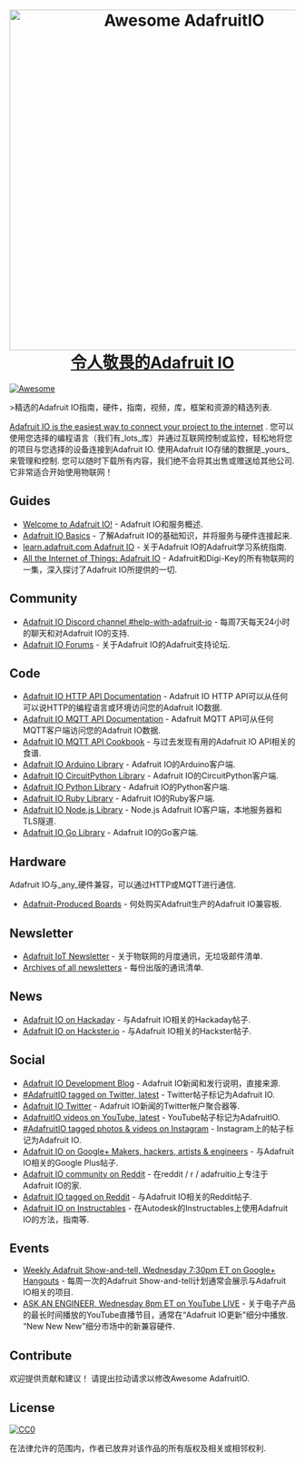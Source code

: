<div class="github-widget" data-repo="adafruit/awesome-adafruitio"></div>
<h1 align="center">
  <a href="http://io.adafruit.com">
  <img width="600" src="https://raw.githubusercontent.com/adafruit/awesome-adafruitio/master/awesome_io.png" alt="Awesome AdafruitIO"><br>令人敬畏的Adafruit IO
</h1>

[![Awesome](https://awesome.re/badge.svg)](https://awesome.re)

&gt;精选的Adafruit IO指南，硬件，指南，视频，库，框架和资源的精选列表.

[Adafruit IO is the easiest way to connect your project to the internet](http://io.adafruit.com) .  您可以使用您选择的编程语言（我们有_lots_库）并通过互联网控制或监控，轻松地将您的项目与您选择的设备连接到Adafruit IO.  使用Adafruit IO存储的数据是_yours_来管理和控制.  您可以随时下载所有内容，我们绝不会将其出售或赠送给其他公司.  它非常适合开始使用物联网！




## Guides

- [Welcome to Adafruit IO!](https://learn.adafruit.com/welcome-to-adafruit-io) -  Adafruit IO和服务概述.
- [Adafruit IO Basics](https://learn.adafruit.com/series/adafruit-io-basics) - 了解Adafruit IO的基础知识，并将服务与硬件连接起来.
- [learn.adafruit.com Adafruit IO](https://learn.adafruit.com/category/adafruit-io) - 关于Adafruit IO的Adafruit学习系统指南.
- [All the Internet of Things: Adafruit IO](https://learn.adafruit.com/all-the-internet-of-things-episode-four-adafruit-io) -  Adafruit和Digi-Key的所有物联网的一集，深入探讨了Adafruit IO所提供的一切.

## Community

- [Adafruit IO Discord channel #help-with-adafruit-io](https://discord.gg/EAeBY6x) - 每周7天每天24小时的聊天和对Adafruit IO的支持.
- [Adafruit IO Forums](https://forums.adafruit.com/viewforum.php?f=56) - 关于Adafruit IO的Adafruit支持论坛.

## Code

- [Adafruit IO HTTP API Documentation](https://io.adafruit.com/api/docs/#adafruit-io-http-api) -  Adafruit IO HTTP API可以从任何可以说HTTP的编程语言或环境访问您的Adafruit IO数据.
- [Adafruit IO MQTT API Documentation](https://io.adafruit.com/api/docs/mqtt.html#adafruit-io-mqtt-api) -  Adafruit MQTT API可从任何MQTT客户端访问您的Adafruit IO数据.
- [Adafruit IO MQTT API Cookbook](https://io.adafruit.com/api/docs/cookbook.html#adafruit-io-api-cookbook) - 与过去发现有用的Adafruit IO API相关的食谱.
- [Adafruit IO Arduino Library](https://github.com/adafruit/Adafruit_IO_Arduino) -  Adafruit IO的Arduino客户端.
- [Adafruit IO CircuitPython Library](https://github.com/adafruit/Adafruit_CircuitPython_AdafruitIO) -  Adafruit IO的CircuitPython客户端.
- [Adafruit IO Python Library](https://github.com/adafruit/Adafruit_IO_Python) -  Adafruit IO的Python客户端.
- [Adafruit IO Ruby Library](https://github.com/adafruit/io-client-ruby) -  Adafruit IO的Ruby客户端.
- [Adafruit IO Node.js Library](https://github.com/adafruit/adafruit-io-node) -  Node.js Adafruit IO客户端，本地服务器和TLS隧道.
- [Adafruit IO Go Library](https://github.com/adafruit/io-client-go) -  Adafruit IO的Go客户端.

## Hardware

Adafruit IO与_any_硬件兼容，可以通过HTTP或MQTT进行通信.

- [Adafruit-Produced Boards](https://www.adafruit.com/iot) - 何处购买Adafruit生产的Adafruit IO兼容板.


## Newsletter

- [Adafruit IoT Newsletter](https://www.adafruitdaily.com/) - 关于物联网的月度通讯，无垃圾邮件清单.
- [Archives of all newsletters](https://blog.adafruit.com/tag/iot-monthly) - 每份出版的通讯清单.

## News

- [Adafruit IO on Hackaday](https://hackaday.com/tag/adafruit-io) - 与Adafruit IO相关的Hackaday帖子.
- [Adafruit IO on Hackster.io](https://blog.hackster.io/search?q=adafruit_io) - 与Adafruit IO相关的Hackster帖子.

## Social

- [Adafruit IO Development Blog](https://io.adafruit.com/blog) -  Adafruit IO新闻和发行说明，直接来源.
- [#AdafruitIO tagged on Twitter, latest](https://twitter.com/search?f=tweets&vertical=default&q=%23AdafruitIO&src=tyah) -  Twitter帖子标记为Adafruit IO.
- [Adafruit IO Twitter](https://twitter.com/adafruitio) -  Adafruit IO新闻的Twitter帐户聚合器等.
- [AdafruitIO videos on YouTube, latest](https://www.youtube.com/results?sp=CAI%253D&search_query=adafruitio) -  YouTube帖子标记为AdafruitIO.
- [#AdafruitIO tagged photos & videos on Instagram](https://www.instagram.com/explore/tags/adafruitio) -  Instagram上的帖子标记为Adafruit IO.
- [Adafruit IO on Google+ Makers, hackers, artists & engineers](https://plus.google.com/u/0/communities/112845006884148391862/stream/470b18f9-8f51-45c6-8057-91ad72c35279) - 与Adafruit IO相关的Google Plus帖子.
- [Adafruit IO community on Reddit](https://www.reddit.com/r/adafruitio) - 在reddit / r / adafruitio上专注于Adafruit IO的家.
- [Adafruit IO tagged on Reddit](https://www.reddit.com/search?q=adafruit%20io&t=year) - 与Adafruit IO相关的Reddit帖子.
- [Adafruit IO on Instructables](https://www.instructables.com/howto/circuitpython) - 在Autodesk的Instructables上使用Adafruit IO的方法，指南等.


## Events

- [Weekly Adafruit Show-and-tell, Wednesday 7:30pm ET on Google+ Hangouts](https://plus.google.com/+adafruit) - 每周一次的Adafruit Show-and-tell计划通常会展示与Adafruit IO相关的项目.
- [ASK AN ENGINEER, Wednesday 8pm ET on YouTube LIVE](https://www.youtube.com/adafruit/live)   - 关于电子产品的最长时间播放的YouTube直播节目，通常在“Adafruit IO更新”细分中播放.  “New New New”细分市场中的新兼容硬件.

## Contribute

 欢迎提供贡献和建议！  请提出拉动请求以修改Awesome AdafruitIO.

## License

[![CC0](http://mirrors.creativecommons.org/presskit/buttons/88x31/svg/cc-zero.svg)](https://creativecommons.org/publicdomain/zero/1.0/)

在法律允许的范围内，作者已放弃对该作品的所有版权及相关或相邻权利.
